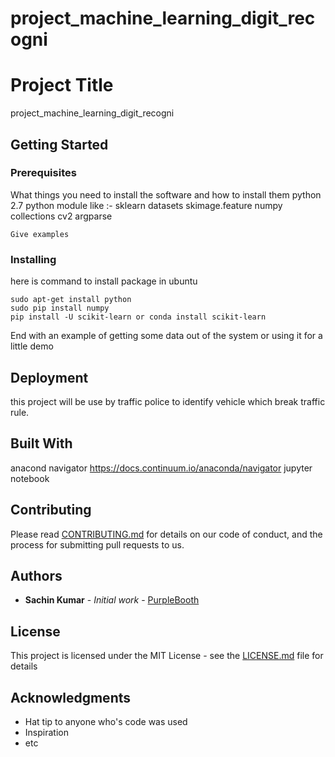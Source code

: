 # project_machine_learning_digit_recogni
# Project Title

project_machine_learning_digit_recogni

## Getting Started



### Prerequisites

What things you need to install the software and how to install them
python 2.7
python module like :-
sklearn
datasets
skimage.feature
numpy 
collections 
cv2
argparse 

```
Give examples
```

### Installing

here is command to install package in ubuntu

```
sudo apt-get install python
sudo pip install numpy
pip install -U scikit-learn or conda install scikit-learn
```


End with an example of getting some data out of the system or using it for a little demo



## Deployment

this project will be use by traffic police to identify vehicle which break traffic rule.

## Built With

anacond navigator https://docs.continuum.io/anaconda/navigator
jupyter notebook

## Contributing

Please read [CONTRIBUTING.md](https://gist.github.com/PurpleBooth/b24679402957c63ec426) for details on our code of conduct, and the process for submitting pull requests to us.


## Authors

* **Sachin Kumar** - *Initial work* - [PurpleBooth](https://github.com/batmansachin)


## License

This project is licensed under the MIT License - see the [LICENSE.md](LICENSE.md) file for details

## Acknowledgments

* Hat tip to anyone who's code was used
* Inspiration
* etc


